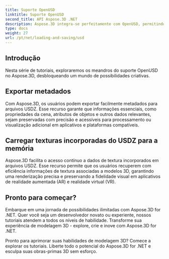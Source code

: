 ```yaml
---
title: Suporte OpenUSD
linktitle: Suporte OpenUSD
second_title: API Aspose.3D .NET
description: Aspose.3D integra-se perfeitamente com OpenUSD, permitindo importação e exportação suaves de arquivos de descrição universal de cena (USD) para criação e manipulação simplificadas de conteúdo 3D.
type: docs
weight: 27
url: /pt/net/loading-and-saving/usd
---
```

## Introdução

Nesta série de tutoriais, exploraremos os meandros do suporte OpenUSD no Aspose.3D, desbloqueando um mundo de possibilidades criativas.

## Exportar metadados

Com Aspose.3D, os usuários podem exportar facilmente metadados para arquivos USDZ. Esse recurso garante que informações essenciais, como propriedades da cena, atributos de objetos e outros dados relevantes, sejam preservadas com precisão e acessíveis para processamento ou visualização adicional em aplicativos e plataformas compatíveis.

## Carregar texturas incorporadas do USDZ para a memória

Aspose.3D facilita o acesso contínuo a dados de textura incorporados em arquivos USDZ. Esse recurso permite que os usuários recuperem com eficiência informações de textura associadas a modelos 3D, garantindo uma renderização precisa e preservando a fidelidade visual em aplicativos de realidade aumentada (AR) e realidade virtual (VR).

## Pronto para começar?

Embarque em uma jornada de possibilidades ilimitadas com Aspose.3D for .NET. Quer você seja um desenvolvedor novato ou experiente, nossos tutoriais atendem a todos os níveis de habilidade. Transforme sua experiência de modelagem 3D - explore, crie e inove com Aspose.3D for .NET.

Pronto para aprimorar suas habilidades de modelagem 3D? Comece a explorar os tutoriais. Liberte todo o potencial do Aspose.3D for .NET e esculpa suas obras-primas 3D sem esforço.